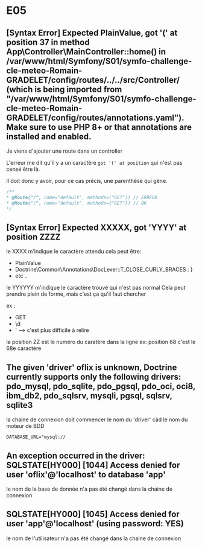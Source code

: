 # E05

## [Syntax Error] Expected PlainValue, got '(' at position 37 in method App\Controller\MainController::home() in /var/www/html/Symfony/S01/symfo-challenge-cle-meteo-Romain-GRADELET/config/routes/../../src/Controller/ (which is being imported from "/var/www/html/Symfony/S01/symfo-challenge-cle-meteo-Romain-GRADELET/config/routes/annotations.yaml"). Make sure to use PHP 8+ or that annotations are installed and enabled.

Je viens d'ajouter une route dans un controller

L'erreur me dit qu'il y a un caractère `got '(' at position` qui n'est pas censé être là.

Il doit donc y avoir, pour ce cas précis, une parenthèse qui gène.

```php
/**
* @Route("/", name="default", methods=("GET")) // ERREUR
* @Route("/", name="default", methods={"GET"}) // OK
*/
```

## [Syntax Error] Expected XXXXX, got 'YYYY' at position ZZZZ

le XXXX m'indique le caractère attendu
cela peut être:

* PlainValue
* Doctrine\Common\Annotations\DocLexer::T_CLOSE_CURLY_BRACES : }
* etc ..
  
le YYYYYY m'indique le caractère trouvé qui n'est pas normal
Cela peut prendre plein de forme, mais c'est ça qu'il faut chercher

ex :

* GET
* \d
* ' --> c'est plus difficile à relire

la position ZZ est le numéro du caratère dans la ligne
ex: position 68 c'est le 68e caractère

## The given 'driver' oflix is unknown, Doctrine currently supports only the following drivers: pdo_mysql, pdo_sqlite, pdo_pgsql, pdo_oci, oci8, ibm_db2, pdo_sqlsrv, mysqli, pgsql, sqlsrv, sqlite3

la chaine de connexion doit commencer le nom du 'driver' càd le nom du moteur de BDD

```text
DATABASE_URL="mysql://
```

## An exception occurred in the driver: SQLSTATE[HY000] [1044] Access denied for user 'oflix'@'localhost' to database 'app'  

le nom de la base de donnée n'a pas été changé dans la chaine de connexion

## SQLSTATE[HY000] [1045] Access denied for user 'app'@'localhost' (using password: YES)

le nom de l'utilisateur n'a pas été changé dans la chaine de connexion
